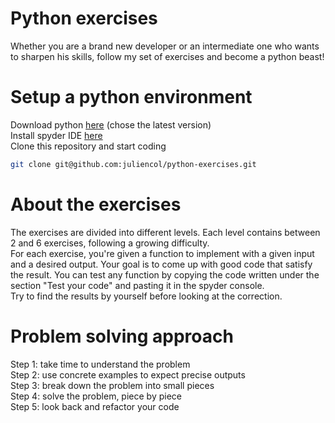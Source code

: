 # Python exercises
Whether you are a brand new developer or an intermediate one who wants to sharpen his skills, follow my set of exercises and become a python beast!

# Setup a python environment
Download python [here](https://www.python.org/downloads/) (chose the latest version) <br/>
Install spyder IDE [here](https://www.spyder-ide.org/) <br/>
Clone this repository and start coding
```bash
git clone git@github.com:juliencol/python-exercises.git
```

# About the exercises
The exercises are divided into different levels. Each level contains between 2 and 6 exercises, following a growing difficulty. <br/>
For each exercise, you're given a function to implement with a given input and a desired output. Your goal is to come up with good code that satisfy the result. You can test any function by copying the code written under the section "Test your code" and pasting it in the spyder console. <br/>
Try to find the results by yourself before looking at the correction.

# Problem solving approach
Step 1: take time to understand the problem <br/>
Step 2: use concrete examples to expect precise outputs <br/>
Step 3: break down the problem into small pieces <br/>
Step 4: solve the problem, piece by piece <br/>
Step 5: look back and refactor your code <br/>
